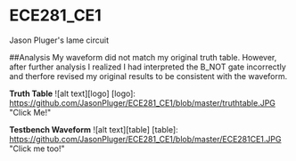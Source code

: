 ECE281_CE1
==========

Jason Pluger's lame circuit

##Analysis
My waveform did not match my original truth table. However, after further
analysis I realized I had interpreted the B_NOT gate incorrectly and
therfore revised my original results to be consistent with the waveform.


**Truth Table**
![alt text][logo] 
[logo]: https://github.com/JasonPluger/ECE281_CE1/blob/master/truthtable.JPG "Click Me!"


__Testbench Waveform__
![alt text][table]
[table]: https://github.com/JasonPluger/ECE281_CE1/blob/master/ECE281CE1.JPG "Click me too!"
